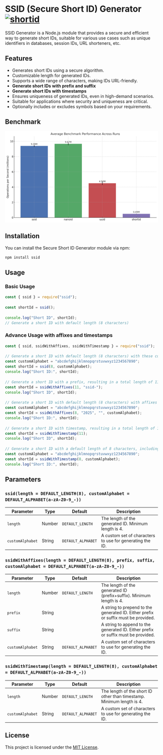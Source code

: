 # SSID (Secure Short ID) Generator [![shortid](https://img.shields.io/npm/dm/ssid.svg)](https://www.npmjs.org/package/ssid)

SSID Generator is a Node.js module that provides a secure and efficient way to generate short IDs, suitable for various use cases such as unique identifiers in databases, session IDs, URL shorteners, etc.

## Features

- Generates short IDs using a secure algorithm.
- Customizable length for generated IDs.
- Supports a wide range of characters, making IDs URL-friendly.
- **Generate short IDs with prefix and suffix**
- **Generate short IDs with timestamps**
- Ensures uniqueness of generated IDs, even in high-demand scenarios.
- Suitable for applications where security and uniqueness are critical.
- Optionally includes or excludes symbols based on your requirements.

## Benchmark

![Benchmark Graph](assets/benchmark.png)

## Installation

You can install the Secure Short ID Generator module via npm:

```bash
npm install ssid
```

## Usage

### Basic Usage

```javascript
const { ssid } = require("ssid");

const shortId = ssid();

console.log("Short ID", shortId);
// Generate a short ID with default length (8 characters)
```

### Advance Usage with affixes and timestamps

```javascript
const { ssid, ssidWithAffixes, ssidWithTimestamp } = require("ssid");

// Generate a short ID with default length (8 characters) with these custom alphabets
const customAlphabet = "abcdefghijklmnopqrstuvwxyz1234567890";
const shortId = ssid(8, customAlphabet);
console.log("Short ID:", shortId);

// Generate a short ID with a prefix, resulting in a total length of 11 characters
const shortId = ssidWithAffixes(11, "ssid-");
console.log("Short ID", shortId);

// Generate a short ID with default length (8 characters) with affixes and with custom alphabet
const customAlphabet = "abcdefghijklmnopqrstuvwxyz1234567890";
const shortId = ssidWithAffixes(8, "2025", "", customAlphabet);
console.log("Short ID:", shortId);

// Generate a short ID with timestamp, resulting in a total length of 11 characters
const shortId = ssidWithTimestamp(11);
console.log("Short ID", shortId);

// Generate a short ID with a default length of 8 characters, including a timestamp. The total length will be 14 characters for the timestamp plus 8 characters for the short ID, resulting in 22 characters in total.  
const customAlphabet = "abcdefghijklmnopqrstuvwxyz1234567890";
const shortId = ssidWithTimestamp(8, customAlphabet);
console.log("Short ID:", shortId);
```

## Parameters

### `ssid(length = DEFAULT_LENGTH(8), customAlphabet = DEFAULT_ALPHABET(a-zA-Z0-9_-))`

| Parameter        | Type   | Default              | Description                                              |
| ---------------- | ------ | -------------------- | -------------------------------------------------------- |
| `length`         | Number | `DEFAULT_LENGTH`     | The length of the generated ID. Minimum length is 4.     |
| `customAlphabet` | String | `DEFAULT_ALPHABET`   | A custom set of characters to use for generating the ID. |

### `ssidWithAffixes(length = DEFAULT_LENGTH(8), prefix, suffix, customAlphabet = DEFAULT_ALPHABET(a-zA-Z0-9_-))`

| Parameter        | Type   | Default              | Description                                                                        |
| ---------------- | ------ | -------------------- | ---------------------------------------------------------------------------------- |
| `length`         | Number | `DEFAULT_LENGTH`     | The length of the generated ID (prefix+suffix). Minimum length is 4.               |
| `prefix`         | String |                      | A string to prepend to the generated ID. Either prefix or suffix must be provided. |
| `suffix`         | String |                      | A string to append to the generated ID. Either prefix or suffix must be provided.  |
| `customAlphabet` | String | `DEFAULT_ALPHABET`   | A custom set of characters to use for generating the ID.                           |

### `ssidWithTimestamp(length = DEFAULT_LENGTH(8), customAlphabet = DEFAULT_ALPHABET(a-zA-Z0-9_-))`

| Parameter        | Type   | Default              | Description                                                                        |
| ---------------- | ------ | -------------------- | ---------------------------------------------------------------------------------- |
| `length`         | Number | `DEFAULT_LENGTH`     | The length of the short ID other than timestamp. Minimum length is 4.              |
| `customAlphabet` | String | `DEFAULT_ALPHABET`   | A custom set of characters to use for generating the ID.                           |

## License

This project is licensed under the [MIT License](LICENSE).
